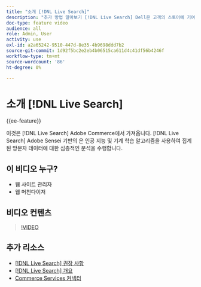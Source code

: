 ```yaml
---
title: "소개 [!DNL Live Search]"
description: "추가 방법 알아보기 [!DNL Live Search] Dell은 고객의 스토어에 기여하고 연관성이 있으며 개인화된 쇼핑 경험을 제공합니다."
doc-type: feature video
audience: all
role: Admin, User
activity: use
exl-id: a2a65242-9510-447d-8e35-4b9698ddd7b2
source-git-commit: 1d92f5bc2e2eb4b06515ca611d4c41df56b4246f
workflow-type: tm+mt
source-wordcount: '86'
ht-degree: 0%

---
```


# 소개 [!DNL Live Search]

{{ee-feature}}

이것은 [!DNL Live Search] Adobe Commerce에서 가져옵니다. [!DNL Live Search] Adobe Sensei 기반의 은 인공 지능 및 기계 학습 알고리즘을 사용하여 집계된 방문자 데이터에 대한 심층적인 분석을 수행합니다.

## 이 비디오 누구?

- 웹 사이트 관리자
- 웹 머천다이저

## 비디오 컨텐츠

>[!VIDEO](https://video.tv.adobe.com/v/337365?quality=12&learn=on)


## 추가 리소스

- [[!DNL Live Search] 권장 사항](https://experienceleague.adobe.com/docs/commerce-learn/tutorials/marketing/live-search-recommendations.html)
- [[!DNL Live Search] 개요](https://experienceleague.adobe.com/docs/commerce-merchant-services/live-search/overview.html)
- [Commerce Services 커넥터](https://experienceleague.adobe.com/docs/commerce-merchant-services/user-guides/integration-services/saas.html)
